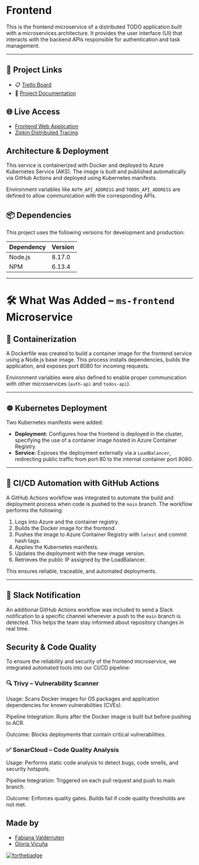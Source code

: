 
# Frontend

This is the frontend microservice of a distributed TODO application built with a microservices architecture. It provides the user interface (UI) that interacts with the backend APIs responsible for authentication and task management.

---

## 🔗 Project Links

- 📋 [Trello Board](https://trello.com/invite/b/680296aa17864e87fc6c7fed/ATTI82505e108ae3e7a005ede0081ec437f87CDDDEF1/microservice)
- 📄 [Project Documentation](https://docs.google.com/document/d/1FER2lpkZJk2eI5tpMnMy8mFhd42g3f4jioasHwZ0klo/edit?usp=sharing)

## 🌐 Live Access

-  [Frontend Web Application](http://51.8.61.254)
- [Zipkin Distributed Tracing](http://135.234.184.116:9411)


## Architecture & Deployment

This service is containerized with Docker and deployed to Azure Kubernetes Service (AKS). The image is built and published automatically via GitHub Actions and deployed using Kubernetes manifests.

Environment variables like `AUTH_API_ADDRESS` and `TODOS_API_ADDRESS` are defined to allow communication with the corresponding APIs.

## 📦 Dependencies

This project uses the following versions for development and production:

| Dependency | Version |
|------------|---------|
| Node.js    | 8.17.0  |
| NPM        | 6.13.4  |

---

# 🛠️ What Was Added – `ms-frontend` Microservice

## 🐳 Containerization

A Dockerfile was created to build a container image for the frontend service using a Node.js base image. This process installs dependencies, builds the application, and exposes port 8080 for incoming requests.

Environment variables were also defined to enable proper communication with other microservices (`auth-api` and `todos-api`).

---

## ☸️ Kubernetes Deployment

Two Kubernetes manifests were added:

- **Deployment:** Configures how the frontend is deployed in the cluster, specifying the use of a container image hosted in Azure Container Registry.
- **Service:** Exposes the deployment externally via a `LoadBalancer`, redirecting public traffic from port 80 to the internal container port 8080.

---

## 🔁 CI/CD Automation with GitHub Actions

A GitHub Actions workflow was integrated to automate the build and deployment process when code is pushed to the `main` branch. The workflow performs the following:

1. Logs into Azure and the container registry.
2. Builds the Docker image for the frontend.
3. Pushes the image to Azure Container Registry with `latest` and commit hash tags.
4. Applies the Kubernetes manifests.
5. Updates the deployment with the new image version.
6. Retrieves the public IP assigned by the LoadBalancer.

This ensures reliable, traceable, and automated deployments.

---

## 📣 Slack Notification

An additional GitHub Actions workflow was included to send a Slack notification to a specific channel whenever a push to the `main` branch is detected. This helps the team stay informed about repository changes in real time.

## Security & Code Quality
To ensure the reliability and security of the frontend microservice, we integrated automated tools into our CI/CD pipeline:

### 🔍 Trivy – Vulnerability Scanner
Usage: Scans Docker images for OS packages and application dependencies for known vulnerabilities (CVEs).

Pipeline Integration: Runs after the Docker image is built but before pushing to ACR.

Outcome: Blocks deployments that contain critical vulnerabilities.

### ✅ SonarCloud – Code Quality Analysis
Usage: Performs static code analysis to detect bugs, code smells, and security hotspots.

Pipeline Integration: Triggered on each pull request and push to main branch.

Outcome: Enforces quality gates. Builds fail if code quality thresholds are not met.

## <b> Made by </b>

+ [Fabiana Valderruten](https://github.com/FFabianna "FFabianna")
+ [Gloria Vicuña](https://github.com/Vanesa155 "Vanesa V.")

[![forthebadge](https://forthebadge.com/images/badges/built-with-love.svg)](https://forthebadge.com)